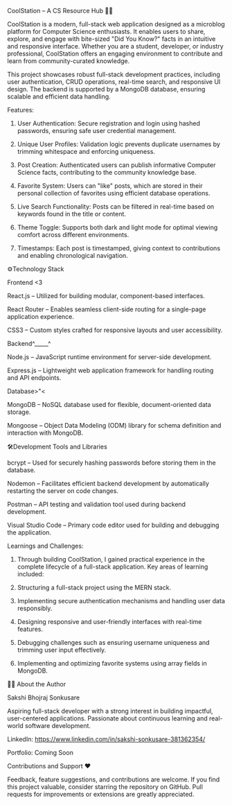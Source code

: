 CoolStation – A CS Resource Hub 👩‍💻

CoolStation is a modern, full-stack web application designed as a microblog platform for Computer Science enthusiasts. It enables users to share, explore, and engage with bite-sized "Did You Know?" facts in an intuitive and responsive interface. Whether you are a student, developer, or industry professional, CoolStation offers an engaging environment to contribute and learn from community-curated knowledge.

This project showcases robust full-stack development practices, including user authentication, CRUD operations, real-time search, and responsive UI design. The backend is supported by a MongoDB database, ensuring scalable and efficient data handling.

Features:

1. User Authentication: Secure registration and login using hashed passwords, ensuring safe user credential management.

2. Unique User Profiles: Validation logic prevents duplicate usernames by trimming whitespace and enforcing uniqueness.

3. Post Creation: Authenticated users can publish informative Computer Science facts, contributing to the community knowledge base.

4. Favorite System: Users can "like" posts, which are stored in their personal collection of favorites using efficient database operations.

5. Live Search Functionality: Posts can be filtered in real-time based on keywords found in the title or content.

6. Theme Toggle: Supports both dark and light mode for optimal viewing comfort across different environments.

7. Timestamps: Each post is timestamped, giving context to contributions and enabling chronological navigation.

⚙️Technology Stack

Frontend <3

React.js – Utilized for building modular, component-based interfaces.

React Router – Enables seamless client-side routing for a single-page application experience.

CSS3 – Custom styles crafted for responsive layouts and user accessibility.

Backend^_____^

Node.js – JavaScript runtime environment for server-side development.

Express.js – Lightweight web application framework for handling routing and API endpoints.

Database>"<

MongoDB – NoSQL database used for flexible, document-oriented data storage.

Mongoose – Object Data Modeling (ODM) library for schema definition and interaction with MongoDB.

🛠️Development Tools and Libraries

bcrypt – Used for securely hashing passwords before storing them in the database.

Nodemon – Facilitates efficient backend development by automatically restarting the server on code changes.

Postman – API testing and validation tool used during backend development.

Visual Studio Code – Primary code editor used for building and debugging the application.

Learnings and Challenges: 

1. Through building CoolStation, I gained practical experience in the complete lifecycle of a full-stack application. Key areas of learning included:

2. Structuring a full-stack project using the MERN stack.

3. Implementing secure authentication mechanisms and handling user data responsibly.

4. Designing responsive and user-friendly interfaces with real-time features.

5. Debugging challenges such as ensuring username uniqueness and trimming user input effectively.

6. Implementing and optimizing favorite systems using array fields in MongoDB.

🙋‍♀️ About the Author

Sakshi Bhojraj Sonkusare

Aspiring full-stack developer with a strong interest in building impactful, user-centered applications. Passionate about continuous learning and real-world software development.

LinkedIn: https://www.linkedin.com/in/sakshi-sonkusare-381362354/

Portfolio: Coming Soon

Contributions and Support ❤️

Feedback, feature suggestions, and contributions are welcome. If you find this project valuable, consider starring the repository on GitHub. Pull requests for improvements or extensions are greatly appreciated.
